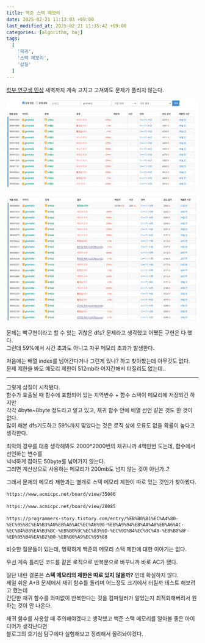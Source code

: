 ```yaml
---
title: 백준 스택 메모리
date: 2025-02-21 11:13:03 +09:00
last_modified_at: 2025-02-21 11:35:42 +09:00
categories: [algorithm, boj]
tags:
  [
    '재귀',
    '스택 메모리',
    '삽질'
  ]
---
```


[학부 연구생 민상](https://www.acmicpc.net/problem/21922)
새벽까지 계속 고치고 고쳐봐도 문제가 풀리지 않는다.<br>

![image](/assets/img/algorithm/학부연구생민상_1.PNG)

![image](/assets/img/algorithm/학부연구생민상_2.PNG)

문제는 빡구현이라고 할 수 있는 귀찮은 dfs? 문제라고 생각했고 어쨌든 구현은 다 했다.<br>
그런데 59%에서 시간 초과도 아니고 자꾸 메모리 초과가 발생한다.<br>

처음에는 배열 index를 넘어간다거나 그런게 있나? 하고 찾아봤는데 아무것도 없다.<br>
문제 제한을 봐도 메모리 제한이 512mb라 어지간해서 터질리도 없는데..

---

그렇게 삽질이 시작됐다.<br>
함수가 호출될 때 함수에 포함되어 있는 지역변수 + 함수 스택이 메모리에 저장되긴 하지만<br>
각각 4byte~8byte 정도라고 알고 있고, 재귀 함수 안에 배열 선언 같은 것도 한 것이 없다.<br>
많이 해본 dfs기도하고 59%까지 맞았다는 것은 로직 상에 오류도 없을 확률이 높다고 생각한다.<br>

최악의 경우를 대충 생각해봐도 2000*2000번의 재귀니까 4백만번 도는데, 함수에서 선언하는 변수를<br>
넉넉하게 잡아도 50byte를 넘어가지 않는다.<br>
그러면 계산상으로 사용하는 메모리가 200mb도 넘지 않는 것이 아닌가..?<br>

그래서 문제의 메모리 제한과는 별개로 스택 메모리 제한이 따로 있는 것인가 찾아봤다.<br>
```
https://www.acmicpc.net/board/view/35086

https://www.acmicpc.net/board/view/28085

https://programmers-story.tistory.com/entry/%EB%B0%B1%EC%A4%80-%EC%95%8C%EA%B3%A0%EB%A6%AC%EC%A6%98-%EB%A9%94%EB%AA%A8%EB%A6%AC-%EC%B4%88%EA%B3%BC-%EB%B0%9C%EC%83%9D-%EC%9D%B4%EC%9C%A0-%EB%B0%8F-%ED%95%B4%EA%B2%B0-%EB%B0%A9%EC%95%88
```

비슷한 질문들이 있는데, 명확하게 백준의 메모리 스택 제한에 대한 이야기는 없다.<br>

우선 계속 틀리던 코드를 같은 로직으로 반복문으로 바꾸니까 바로 AC가 됐다.<br>

일단 내린 결론은 **스택 메모리의 제한은 따로 있지 않을까?** 인데 확실하지 않다.<br>
제일 쉬운 A+B 문제에서 재귀 함수를 돌리며 어느정도 크기에서 터질까 테스트 해보려고 했는데<br>
간단한 재귀 함수를 의미없이 반복한다는 것을 컴파일러가 알았는지 최적화해버려서 원하는 것이 안 나온다.<br>

재귀 함수를 사용할 때 주의해야겠다고 생각했고 백준 스택 메모리를 알아볼 좋은 아이디어가 생각난다면<br>
블로그의 호기심 탐구에다 실험해보고 정리해서 올려놔야겠다.